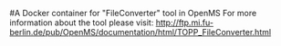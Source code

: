 #A Docker container for "FileConverter" tool in OpenMS
For more information about the tool please visit:
http://ftp.mi.fu-berlin.de/pub/OpenMS/documentation/html/TOPP_FileConverter.html
